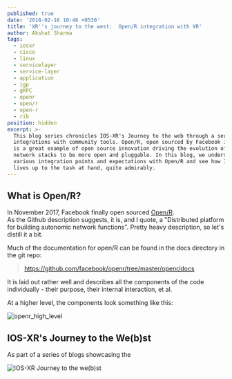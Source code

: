 ```yaml
---
published: true
date: '2018-02-16 10:46 +0530'
title: 'XR''s journey to the west:  Open/R integration with XR'
author: Akshat Sharma
tags:
  - iosxr
  - cisco
  - linux
  - servicelayer
  - service-layer
  - application
  - igp
  - gRPC
  - openr
  - open/r
  - open-r
  - rib
position: hidden
excerpt: >-
  This blog series chronicles IOS-XR's Journey to the web through a series of
  integrations with community tools. Open/R, open sourced by Facebook in 2017 
  is a great example of open source innovation driving the evolution of vendor
  network stacks to be more open and pluggable. In this blog, we understand the
  various integration points and expectations with Open/R and see how IOS-XR
  lives up to the task at hand, quite admirably.
---
```



## What is Open/R?

In November 2017, Facebook finally open sourced [Open/R](https://github.com/facebook/openr).  
As the Github description suggests, it is, and I quote, a "Distributed platform for building autonomic network functions". Pretty heavy description, so let's distill it a bit.

Much of the documentation for open/R can be found in the docs directory in the git repo:

><https://github.com/facebook/openr/tree/master/openr/docs>

It is laid out rather well and describes all the components of the code individually - their purpose, their internal interaction, et al.

At a higher level, the components look something like this:

![openr_high_level]({{site.baseurl}}/images/openr_high_level.png)





## IOS-XR's Journey to the We(b)st

As part of a series of blogs showcasing the 

![IOS-XR Journey to the we(b)st]({{site.baseurl}}/images/iosxr_journey_to_the_webst.png)

